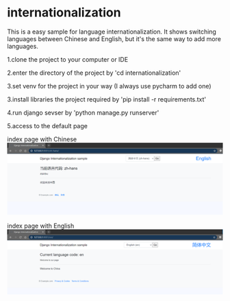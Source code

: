 # internationalization

This is a easy sample for language internationalization. It shows switching languages between Chinese and English, but it's the same way to add more languages.

1.clone the project to your computer or IDE

2.enter the directory of the project by 'cd internationalization'

3.set venv for the project in your way (I always use pycharm to add one)

3.install libraries the project required by 
'pip install -r requirements.txt'

4.run django sevser by 
'python manage.py runserver'

5.access to the default page

index page with Chinese
![image](https://github.com/LeiLazarov/images/blob/master/internationalization/Chinese.jpg)

index page with English
![image](https://github.com/LeiLazarov/images/blob/master/internationalization/English.jpg)
